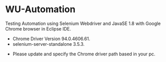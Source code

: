 # WU-Automation
Testing Automation using Selenium Webdriver and JavaSE 1.8 with Google Chrome browser in Eclipse IDE.
- Chrome Driver Version 94.0.4606.61.
- selenium-server-standalone 3.5.3.
* Please update and specify the Chrome driver path based in your pc.
